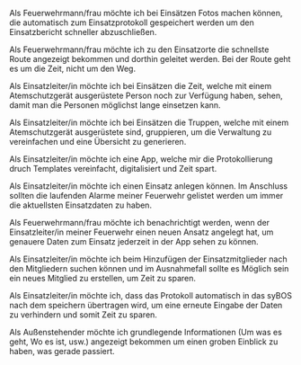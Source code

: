 Als Feuerwehrmann/frau möchte ich bei Einsätzen Fotos machen 
können, die automatisch zum Einsatzprotokoll gespeichert 
werden um den Einsatzbericht schneller abzuschließen.

Als Feuerwehrmann/frau möchte ich zu den Einsatzorte die schnellste
Route angezeigt bekommen und dorthin geleitet werden.
Bei der Route geht es um die Zeit, nicht um den Weg.

Als Einsatzleiter/in möchte ich bei Einsätzen die Zeit,
welche mit einem Atemschutzgerät ausgerüstete Person noch zur Verfügung haben,
sehen, damit man die Personen möglichst lange einsetzen kann.

Als Einsatzleiter/in möchte ich bei Einsätzen die Truppen,
welche mit einem Atemschutzgerät ausgerüstete sind, gruppieren,
um die Verwaltung zu vereinfachen und eine Übersicht zu generieren.

Als Einsatzleiter/in möchte ich eine App,
welche mir die Protokollierung druch 
Templates vereinfacht, digitalisiert und Zeit spart.

Als Einsatzleiter/in möchte ich einen Einsatz anlegen können. 
Im Anschluss sollten die laufenden Alarme meiner Feuerwehr gelistet werden 
um immer die aktuellsten Einsatzdaten zu haben.

Als Feuerwehrmann/frau möchte ich benachrichtigt werden, 
wenn der Einsatzleiter/in meiner Feuerwehr einen neuen Ansatz angelegt hat,
um genauere Daten zum Einsatz jederzeit in der App sehen zu können.

Als Einsatzleiter/in möchte ich beim Hinzufügen der Einsatzmitglieder nach den Mitgliedern 
suchen können und im Ausnahmefall sollte es Möglich sein ein neues Mitglied zu erstellen,
um Zeit zu sparen.

Als Einsatzleiter/in möchte ich, dass das Protokoll automatisch in das syBOS nach dem speichern übertragen wird,
um eine erneute Eingabe der Daten zu verhindern und somit Zeit zu sparen.

Als Außenstehender möchte ich grundlegende Informationen (Um was es geht, Wo es ist, usw.) angezeigt bekommen
um einen groben Einblick zu haben, was gerade passiert.
